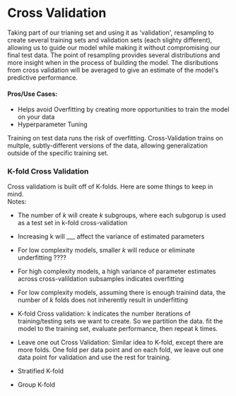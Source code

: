 # Cross Validation
Taking part of our trianing set and using it as 'validation', resampling to create several training sets and validation sets (each slighty different), allowing us to guide our model while making it without compromising our final test data. The point of resampling provides several distributions and more insight when in the process of building the model. The disributions from cross validation will be averaged to give an estimate of the model's predictive performance.

#### Pros/Use Cases:
* Helps avoid Overfitting by creating more opportunities to train the model on your data
* Hyperparameter Tuning

Training on test data runs the risk of overfitting. Cross-Validation trains on multple, subtly-different versions of the data, allowing generalization outside of the specific training set.

### K-fold Cross Validation
Cross validatiom is built off of K-folds. Here are some things to keep in mind.<br>
Notes: <br>
- The number of _k_ will create _k_ subgroups, where each subgorup is used as a test set in k-fold cross-validation
- Increasing k will ___ affect the variance of estimated parameters
- For low complexity models, smaller _k_ will reduce or eliminate underfitting ????
- For high complexity models, a high variance of parameter estimates across cross-valildation subsamples indicates overfitting
- For low complexity models, assuming there is enough trainind data, the number of _k_ folds does not inherently result in underfitting


- K-fold Cross validation: k indicates the number iterations of training/testing sets we want to create. So we partition the data. fit the model to the training set, evaluate performance, then repeat k times.
- Leave one out Cross Validation: Similar idea to K-fold, except there are more folds. One fold per data point and on each fold, we leave out one data point for validation and use the rest for training.
- Stratified K-fold
- Group K-fold


